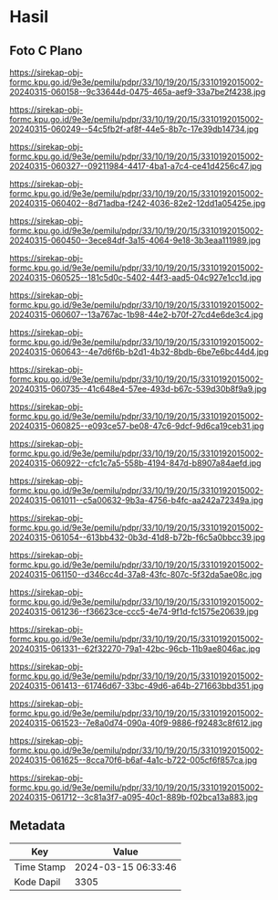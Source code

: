 # Hasil

## Foto C Plano

https://sirekap-obj-formc.kpu.go.id/9e3e/pemilu/pdpr/33/10/19/20/15/3310192015002-20240315-060158--9c33644d-0475-465a-aef9-33a7be2f4238.jpg

https://sirekap-obj-formc.kpu.go.id/9e3e/pemilu/pdpr/33/10/19/20/15/3310192015002-20240315-060249--54c5fb2f-af8f-44e5-8b7c-17e39db14734.jpg

https://sirekap-obj-formc.kpu.go.id/9e3e/pemilu/pdpr/33/10/19/20/15/3310192015002-20240315-060327--09211984-4417-4ba1-a7c4-ce41d4256c47.jpg

https://sirekap-obj-formc.kpu.go.id/9e3e/pemilu/pdpr/33/10/19/20/15/3310192015002-20240315-060402--8d71adba-f242-4036-82e2-12dd1a05425e.jpg

https://sirekap-obj-formc.kpu.go.id/9e3e/pemilu/pdpr/33/10/19/20/15/3310192015002-20240315-060450--3ece84df-3a15-4064-9e18-3b3eaa111989.jpg

https://sirekap-obj-formc.kpu.go.id/9e3e/pemilu/pdpr/33/10/19/20/15/3310192015002-20240315-060525--181c5d0c-5402-44f3-aad5-04c927e1cc1d.jpg

https://sirekap-obj-formc.kpu.go.id/9e3e/pemilu/pdpr/33/10/19/20/15/3310192015002-20240315-060607--13a767ac-1b98-44e2-b70f-27cd4e6de3c4.jpg

https://sirekap-obj-formc.kpu.go.id/9e3e/pemilu/pdpr/33/10/19/20/15/3310192015002-20240315-060643--4e7d6f6b-b2d1-4b32-8bdb-6be7e6bc44d4.jpg

https://sirekap-obj-formc.kpu.go.id/9e3e/pemilu/pdpr/33/10/19/20/15/3310192015002-20240315-060735--41c648e4-57ee-493d-b67c-539d30b8f9a9.jpg

https://sirekap-obj-formc.kpu.go.id/9e3e/pemilu/pdpr/33/10/19/20/15/3310192015002-20240315-060825--e093ce57-be08-47c6-9dcf-9d6ca19ceb31.jpg

https://sirekap-obj-formc.kpu.go.id/9e3e/pemilu/pdpr/33/10/19/20/15/3310192015002-20240315-060922--cfc1c7a5-558b-4194-847d-b8907a84aefd.jpg

https://sirekap-obj-formc.kpu.go.id/9e3e/pemilu/pdpr/33/10/19/20/15/3310192015002-20240315-061011--c5a00632-9b3a-4756-b4fc-aa242a72349a.jpg

https://sirekap-obj-formc.kpu.go.id/9e3e/pemilu/pdpr/33/10/19/20/15/3310192015002-20240315-061054--613bb432-0b3d-41d8-b72b-f6c5a0bbcc39.jpg

https://sirekap-obj-formc.kpu.go.id/9e3e/pemilu/pdpr/33/10/19/20/15/3310192015002-20240315-061150--d346cc4d-37a8-43fc-807c-5f32da5ae08c.jpg

https://sirekap-obj-formc.kpu.go.id/9e3e/pemilu/pdpr/33/10/19/20/15/3310192015002-20240315-061236--f36623ce-ccc5-4e74-9f1d-fc1575e20639.jpg

https://sirekap-obj-formc.kpu.go.id/9e3e/pemilu/pdpr/33/10/19/20/15/3310192015002-20240315-061331--62f32270-79a1-42bc-96cb-11b9ae8046ac.jpg

https://sirekap-obj-formc.kpu.go.id/9e3e/pemilu/pdpr/33/10/19/20/15/3310192015002-20240315-061413--61746d67-33bc-49d6-a64b-271663bbd351.jpg

https://sirekap-obj-formc.kpu.go.id/9e3e/pemilu/pdpr/33/10/19/20/15/3310192015002-20240315-061523--7e8a0d74-090a-40f9-9886-f92483c8f612.jpg

https://sirekap-obj-formc.kpu.go.id/9e3e/pemilu/pdpr/33/10/19/20/15/3310192015002-20240315-061625--8cca70f6-b6af-4a1c-b722-005cf6f857ca.jpg

https://sirekap-obj-formc.kpu.go.id/9e3e/pemilu/pdpr/33/10/19/20/15/3310192015002-20240315-061712--3c81a3f7-a095-40c1-889b-f02bca13a883.jpg


## Metadata

| Key        | Value               |
| ---------- | ------------------- |
| Time Stamp | 2024-03-15 06:33:46 |
| Kode Dapil | 3305                |



